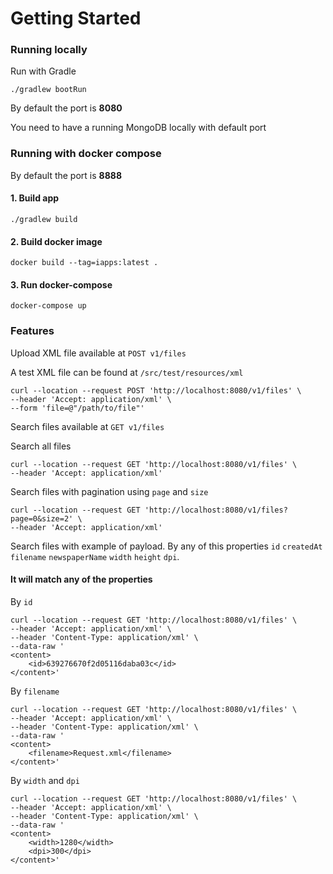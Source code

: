 # Getting Started

### Running locally

Run with Gradle
```
./gradlew bootRun
```
By default the port is **8080**

You need to have a running MongoDB locally with default port

### Running with docker compose

By default the port is **8888**
#### 1. Build app
```
./gradlew build
```


#### 2. Build docker image
```
docker build --tag=iapps:latest .
```


#### 3. Run docker-compose
```
docker-compose up
```
### Features

Upload XML file available at `POST v1/files`

A test XML file can be found at `/src/test/resources/xml`
```shell
curl --location --request POST 'http://localhost:8080/v1/files' \
--header 'Accept: application/xml' \
--form 'file=@"/path/to/file"'
```

Search files available at `GET v1/files`

Search all files
```shell
curl --location --request GET 'http://localhost:8080/v1/files' \
--header 'Accept: application/xml'
```

Search files with pagination using `page` and `size`
```shell
curl --location --request GET 'http://localhost:8080/v1/files?page=0&size=2' \
--header 'Accept: application/xml'
```

Search files with example of payload. By any of this properties `id` `createdAt` `filename` `newspaperName` `width` `height` `dpi`.

#### It will match any of the properties

By `id`
```shell
curl --location --request GET 'http://localhost:8080/v1/files' \
--header 'Accept: application/xml' \
--header 'Content-Type: application/xml' \
--data-raw '       
<content>
    <id>639276670f2d05116daba03c</id>
</content>'
```

By `filename`
```shell
curl --location --request GET 'http://localhost:8080/v1/files' \
--header 'Accept: application/xml' \
--header 'Content-Type: application/xml' \
--data-raw '       
<content>
    <filename>Request.xml</filename>
</content>'
```

By `width` and `dpi`
```shell
curl --location --request GET 'http://localhost:8080/v1/files' \
--header 'Accept: application/xml' \
--header 'Content-Type: application/xml' \
--data-raw '       
<content>
    <width>1280</width>
    <dpi>300</dpi>
</content>'
```
